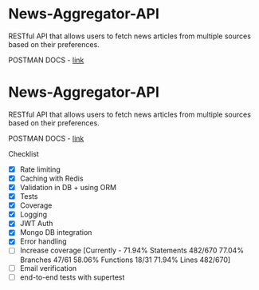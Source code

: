 # News-Aggregator-API

RESTful API that allows users to fetch news articles from multiple sources based on their preferences.

POSTMAN DOCS - [link](https://documenter.getpostman.com/view/7984450/2s93eSYupv)

# News-Aggregator-API

RESTful API that allows users to fetch news articles from multiple sources based on their preferences.

POSTMAN DOCS - [link](https://documenter.getpostman.com/view/7984450/2s93eSYupv)

Checklist

- [x] Rate limiting
- [x] Caching with Redis
- [x] Validation in DB + using ORM
- [x] Tests
- [x] Coverage
- [x] Logging
- [x] JWT Auth
- [x] Mongo DB integration
- [x] Error handling
- [ ] Increase coverage [Currently - 71.94% Statements 482/670 77.04% Branches 47/61 58.06% Functions 18/31 71.94% Lines 482/670]
- [ ] Email verification
- [ ] end-to-end tests with supertest
